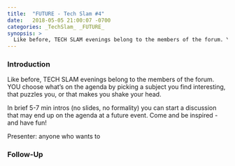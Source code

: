 ```yaml
---
title:  "FUTURE - Tech Slam #4"
date:   2018-05-05 21:00:07 -0700
categories: _TechSlam_ _FUTURE_
synopsis: >
  Like before, TECH SLAM evenings belong to the members of the forum. YOU choose what’s on the agenda by picking a subject you find interesting, that puzzles you or makes you shake your head. In brief 5-7 min intros (no slides, no formality) you can start a discussion that may end up on the agenda at a future event. Come and be inspired - and  have fun.
---
```


### Introduction

Like before, TECH SLAM evenings belong to the members of the forum. YOU choose what’s on the agenda by picking a subject you find interesting, that puzzles you, or that makes you shake your head. 

In brief 5-7 min intros (no slides, no formality) you can start a discussion that may end up on the agenda at a future event. Come and be inspired - and have fun!

Presenter: anyone who wants to

### Follow-Up



